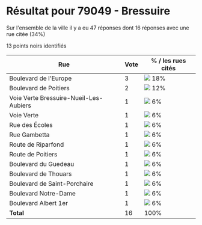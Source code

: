 # Résultat pour 79049 - Bressuire

Sur l'ensemble de la ville il y a eu 47 réponses dont 16 réponses avec une rue citée (34%)

13 points noirs identifiés

| Rue | Vote | % / les rues cités|
|-----|------|-------------------|
| Boulevard de l'Europe | 3 | <img src="../../img/bar_18.gif" />&nbsp;18%|
| Boulevard de Poitiers | 2 | <img src="../../img/bar_12.gif" />&nbsp;12%|
| Voie Verte Bressuire-Nueil-Les-Aubiers | 1 | <img src="../../img/bar_6.gif" />&nbsp;6%|
| Voie Verte | 1 | <img src="../../img/bar_6.gif" />&nbsp;6%|
| Rue des Écoles | 1 | <img src="../../img/bar_6.gif" />&nbsp;6%|
| Rue Gambetta | 1 | <img src="../../img/bar_6.gif" />&nbsp;6%|
| Route de Riparfond | 1 | <img src="../../img/bar_6.gif" />&nbsp;6%|
| Route de Poitiers | 1 | <img src="../../img/bar_6.gif" />&nbsp;6%|
| Boulevard du Guedeau | 1 | <img src="../../img/bar_6.gif" />&nbsp;6%|
| Boulevard de Thouars | 1 | <img src="../../img/bar_6.gif" />&nbsp;6%|
| Boulevard de Saint-Porchaire | 1 | <img src="../../img/bar_6.gif" />&nbsp;6%|
| Boulevard Notre-Dame | 1 | <img src="../../img/bar_6.gif" />&nbsp;6%|
| Boulevard Albert 1er | 1 | <img src="../../img/bar_6.gif" />&nbsp;6%|
| **Total** | 16 | 100%|
